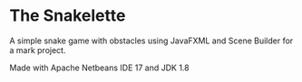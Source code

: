 # The Snakelette
A simple snake game with obstacles using JavaFXML and Scene Builder for a mark project.<br>

Made with Apache Netbeans IDE 17 and JDK 1.8


